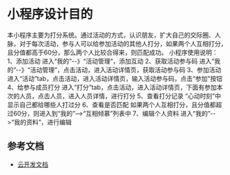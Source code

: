 # 小程序设计目的

本小程序主要为打分系统。通过活动的方式，认识朋友，扩大自己的交际圈、人脉，对于每次活动，参与人可以给参加活动的其他人打分，如果两个人互相打分，且分值都高于60分，那么两个人比较合得来，则匹配成功。
小程序使用说明：
1、添加活动
进入“我的”--》“活动管理”，添加互动
2、获取活动参与码
进入“我的”--》“活动管理”，点击活动，进入活动详情页，获取活动参与码
3、参加活动
进入“活动”tab，点击活动，进入活动详情页，输入活动参与码，点击“参加”按钮
4、给参与成员打分
进入“打分”tab，点击活动，进入活动详情页，下面有参加本次的人员，点击人员，进入人员详情，进行打分
5、查看打分记录
“心动时刻”中显示自己都给哪些人打过分
6、查看是否匹配
如果两个人互相打分，且分值都超过60分，则进入到“我的”-->“互相倾慕”列表中
7、编辑个人资料
进入“我的”-->“我的资料”，进行编辑

## 参考文档

- [云开发文档](https://developers.weixin.qq.com/miniprogram/dev/wxcloud/basis/getting-started.html)

